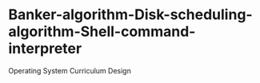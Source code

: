 # Banker-algorithm-Disk-scheduling-algorithm-Shell-command-interpreter
Operating System Curriculum Design
